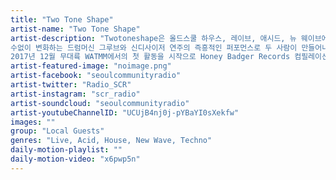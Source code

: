 ```yaml
---
title: "Two Tone Shape"	
artist-name: "Two Tone Shape"	
artist-description: "Twotoneshape은 올드스쿨 하우스, 레이브, 애시드, 뉴 웨이브에 영향받아 다양한 트랙들을 선보이는 듀오이다.
수없이 변화하는 드럼머신 그루브와 신디사이저 연주의 즉흥적인 퍼포먼스로 두 사람이 만들어내는 호흡은 관객들로 하여금 새로운 경험을 하게 할 것이다.
2017년 12월 무대륙 WATMM에서의 첫 활동을 시작으로 Honey Badger Records 컴필레이션과 House Of Vans 에도 참여해 신선한 모습을 보여주고있다."
artist-featured-image: "noimage.png"	
artist-facebook: "seoulcommunityradio"	
artist-twitter: "Radio_SCR"	
artist-instagram: "scr_radio"	
artist-soundcloud: "seoulcommunityradio"	
artist-youtubeChannelID: "UCUjB4nj0j-pYBaYI0sXekfw"	
images: ""	
group: "Local Guests"	
genres: "Live, Acid, House, New Wave, Techno"	
daily-motion-playlist: ""	
daily-motion-video: "x6pwp5n"		
---
```


